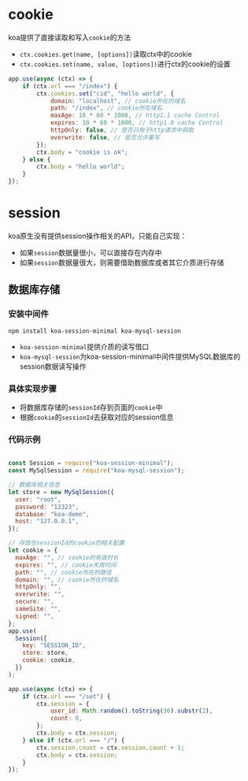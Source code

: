 # cookie

koa提供了直接读取和写入`cookie`的方法
- `ctx.cookies.get(name, [options])`读取ctx中的cookie
- `ctx.cookies.set(name, value, [options])`进行ctx的cookie的设置


```js
app.use(async (ctx) => {
    if (ctx.url === "/index") {
        ctx.cookies.set("cid", "hello world", {
            domain: "localhost", // cookie所在的域名
            path: "/index", // cookie所在域名
            maxAge: 10 * 60 * 1000, // http1.1 cache Control
            expires: 10 * 60 * 1000, // http1.0 cache Control
            httpOnly: false, // 是否只用于http请求中获取
            overwrite: false, // 是否允许重写
        });
        ctx.body = "cookie is ok";
    } else {
        ctx.body = "hello world";
    }
});
```




# session


koa原生没有提供session操作相关的API，只能自己实现：
- 如果`session`数据量很小，可以直接存在内存中
- 如果`session`数据量很大，则需要借助数据库或者其它介质进行存储

## 数据库存储

### 安装中间件

```shell
npm install koa-session-minimal koa-mysql-session
```

- `koa-session-minimal`提供介质的读写借口
- `koa-mysql-session`为koa-session-minimal中间件提供MySQL数据库的session数据读写操作


### 具体实现步骤

- 将数据库存储的`sessionId`存到页面的`cookie`中
- 根据`cookie`的`sessionId`去获取对应的session信息

### 代码示例
```js

const Session = require("koa-session-minimal");
const MySqlSession = require("koa-mysql-session");

// 数据库相关信息
let store = new MySqlSession({
  user: "root",
  password: "12323",
  database: "koa-demo",
  host: "127.0.0.1",
});

// 存放在sessionId的cookie的相关配置
let cookie = {
  maxAge: "", // cookie的有效时长
  expires: "", // cookie失效时间
  path: "", // cookie所在的路径
  domain: "", // cookie所在的域名
  httpOnly: "",
  overwrite: "",
  secure: "",
  sameSite: "",
  signed: "",
};
app.use(
  Session({
    key: "SESSION_ID",
    store: store,
    cookie: cookie,
  })
);

app.use(async (ctx) => {
    if (ctx.url === "/set") {
        ctx.session = {
            user_id: Math.random().toString(36).substr(2),
            count: 0,
        };
        ctx.body = ctx.session;
    } else if (ctx.url === "/") {
        ctx.session.count = ctx.session.count + 1;
        ctx.body = ctx.session;
    }
});
```
